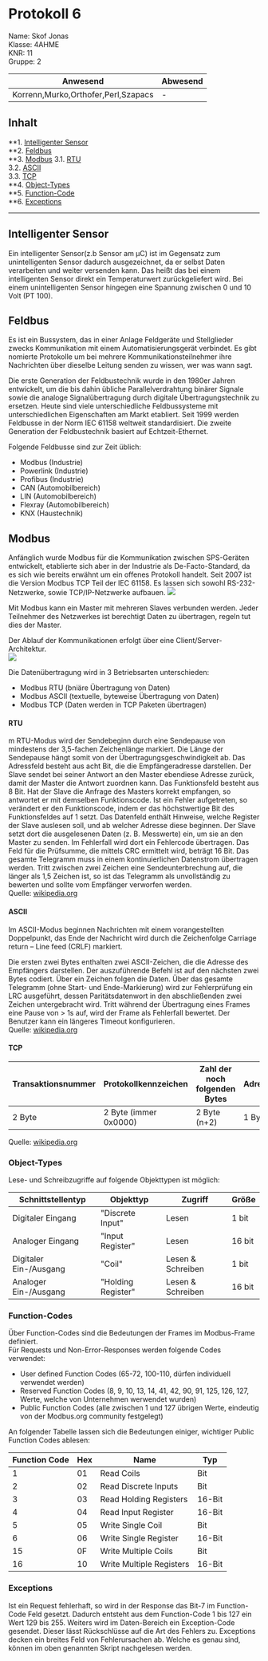 # Protokoll 6 #
Name: Skof Jonas  
Klasse: 4AHME  
KNR: 11  
Gruppe: 2  


| Anwesend  | Abwesend  |
|---|---|
| Korrenn,Murko,Orthofer,Perl,Szapacs | -  |


## Inhalt 

**1. [Intelligenter Sensor](#intelligenter-sensor)  
**2. [Feldbus](#feldbus)     
**3. [Modbus](#modbus)
    3.1. [RTU](#rtu)    
    3.2. [ASCII](#ascii)    
    3.3. [TCP](#tcp)    
**4. [Object-Types](#object-types)  
**5. [Function-Code](#function-code)    
**6. [Exceptions](#exceptions)  




*******************************************************************************************************************************************  
## Intelligenter Sensor
Ein intelligenter Sensor(z.b Sensor am µC) ist im Gegensatz zum unintelligenten Sensor dadurch ausgezeichnet, da er selbst Daten verarbeiten und weiter versenden kann. Das heißt das bei einem intelligenten Sensor direkt ein Temperaturwert zurückgeliefert wird. Bei einem unintelligenten Sensor hingegen eine Spannung zwischen 0 und 10 Volt (PT 100).  


## Feldbus  
Es ist ein Bussystem, das in einer Anlage Feldgeräte und Stellglieder zwecks Kommunikation mit einem Automatisierungsgerät verbindet. Es gibt nomierte Protokolle um bei mehrere Kommunikationsteilnehmer ihre Nachrichten über dieselbe Leitung senden zu wissen, wer was wann sagt.  

Die erste Generation der Feldbustechnik wurde in den 1980er Jahren entwickelt, um die bis dahin übliche Parallelverdrahtung binärer Signale sowie die analoge Signalübertragung durch digitale Übertragungstechnik zu ersetzen. Heute sind viele unterschiedliche Feldbussysteme mit unterschiedlichen Eigenschaften am Markt etabliert. Seit 1999 werden Feldbusse in der Norm IEC 61158 weltweit standardisiert. Die zweite Generation der Feldbustechnik basiert auf Echtzeit-Ethernet.  

Folgende Feldbusse sind zur Zeit üblich:  
* Modbus (Industrie)  
* Powerlink (Industrie)  
* Profibus (Industrie)  
* CAN (Automobilbereich)  
* LIN (Automobilbereich)  
* Flexray (Automobilbereich)  
* KNX (Haustechnik)  

## Modbus  
Anfänglich wurde Modbus für die Kommunikation zwischen SPS-Geräten entwickelt, etablierte sich aber in der Industrie als De-Facto-Standard, da es sich wie bereits erwähnt um ein offenes Protokoll handelt. Seit 2007 ist die Version Modbus TCP Teil der IEC 61158. Es lassen sich sowohl RS-232-Netzwerke, sowie TCP/IP-Netzwerke aufbauen. 
![](https://github.com/HTLMechatronics/m15-la1-sx/blob/skojom15/modbus_communication_stack.png)  

Mit Modbus kann ein Master mit mehreren Slaves verbunden werden. Jeder Teilnehmer des Netzwerkes ist berechtigt Daten zu übertragen, regeln tut dies der Master.  

Der Ablauf der Kommunikationen erfolgt über eine Client/Server-Architektur.  
![](https://github.com/HTLMechatronics/m15-la1-sx/blob/skojom15/clientserver.png)  

Die Datenübertragung wird in 3 Betriebsarten unterschieden:  
* Modbus RTU (bniäre Übertragung von Daten)  
* Modbus ASCII (textuelle, byteweise Übertragung von Daten)  
* Modbus TCP (Daten werden in TCP Paketen übertragen)  

#### RTU  
m RTU-Modus wird der Sendebeginn durch eine Sendepause von mindestens der 3,5-fachen Zeichenlänge markiert. Die Länge der Sendepause hängt somit von der Übertragungsgeschwindigkeit ab. Das Adressfeld besteht aus acht Bit, die die Empfängeradresse darstellen. Der Slave sendet bei seiner Antwort an den Master ebendiese Adresse zurück, damit der Master die Antwort zuordnen kann. Das Funktionsfeld besteht aus 8 Bit. Hat der Slave die Anfrage des Masters korrekt empfangen, so antwortet er mit demselben Funktionscode. Ist ein Fehler aufgetreten, so verändert er den Funktionscode, indem er das höchstwertige Bit des Funktionsfeldes auf 1 setzt. Das Datenfeld enthält Hinweise, welche Register der Slave auslesen soll, und ab welcher Adresse diese beginnen. Der Slave setzt dort die ausgelesenen Daten (z. B. Messwerte) ein, um sie an den Master zu senden. Im Fehlerfall wird dort ein Fehlercode übertragen. Das Feld für die Prüfsumme, die mittels CRC ermittelt wird, beträgt 16 Bit. Das gesamte Telegramm muss in einem kontinuierlichen Datenstrom übertragen werden. Tritt zwischen zwei Zeichen eine Sendeunterbrechung auf, die länger als 1,5 Zeichen ist, so ist das Telegramm als unvollständig zu bewerten und sollte vom Empfänger verworfen werden.  
Quelle: [wikipedia.org](https://de.wikipedia.org/wiki/Modbus) 

#### ASCII  
Im ASCII-Modus beginnen Nachrichten mit einem vorangestellten Doppelpunkt, das Ende der Nachricht wird durch die Zeichenfolge Carriage return – Line feed (CRLF) markiert.  

Die ersten zwei Bytes enthalten zwei ASCII-Zeichen, die die Adresse des Empfängers darstellen. Der auszuführende Befehl ist auf den nächsten zwei Bytes codiert. Über ein Zeichen folgen die Daten. Über das gesamte Telegramm (ohne Start- und Ende-Markierung) wird zur Fehlerprüfung ein LRC ausgeführt, dessen Paritätsdatenwort in den abschließenden zwei Zeichen untergebracht wird. Tritt während der Übertragung eines Frames eine Pause von > 1s auf, wird der Frame als Fehlerfall bewertet. Der Benutzer kann ein längeres Timeout konfigurieren.  
Quelle: [wikipedia.org](https://de.wikipedia.org/wiki/Modbus)  

#### TCP  
Transaktionsnummer |	Protokollkennzeichen |	Zahl der noch folgenden Bytes | Adresse | Funktion | Daten  
-------------------|-----------------------|--------------------------------|---------|----------|-------  
2 Byte |	2 Byte (immer 0x0000) |	2 Byte (n+2) |	1 Byte |	1 Byte |	n Byte  

Quelle: [wikipedia.org](https://de.wikipedia.org/wiki/Modbus)  


### Object-Types  
Lese- und Schreibzugriffe auf folgende Objekttypen ist möglich:  

Schnittstellentyp | Objekttyp | Zugriff | Größe  
------------------|-----------|---------|------  
Digitaler Eingang | "Discrete Input" | Lesen | 1 bit  
Analoger Eingang | "Input Register" | Lesen | 16 bit  
Digitaler Ein-/Ausgang | "Coil" | Lesen & Schreiben | 1 bit  
Analoger Ein-/Ausgang | "Holding Register" | Lesen & Schreiben | 16 bit  

### Function-Codes  
Über Function-Codes sind die Bedeutungen der Frames im Modbus-Frame definiert.  
Für Requests und Non-Error-Responses werden folgende Codes verwendet:  
* User defined Function Codes (65-72, 100-110, dürfen individuell verwendet werden)   
* Reserved Function Codes (8, 9, 10, 13, 14, 41, 42, 90, 91, 125, 126, 127, Werte, welche von Unternehmen werwendet wurden)  
* Public Function Codes (alle zwischen 1 und 127 übrigen Werte, eindeutig von der Modbus.org community festgelegt)  
  
An folgender Tabelle lassen sich die Bedeutungen einiger, wichtiger Public Function Codes ablesen:  
   
Function Code | Hex | Name | Typ  
--------------|-----| -----| ---  
1 | 01 | Read Coils | Bit  
2 | 02 | Read Discrete Inputs | Bit  
3 | 03 | Read Holding Registers | 16-Bit  
4 | 04 | Read Input Register | 16-Bit  
5 | 05 | Write Single Coil | Bit  
6 | 06 | Write Single Register | 16-Bit  
15| 0F | Write Multiple Coils |	Bit  
16| 10 | Write Multiple Registers | 16-Bit  

### Exceptions
Ist ein Request fehlerhaft, so wird in der Response das Bit-7 im Function-Code Feld gesetzt. Dadurch entsteht aus dem Function-Code 1 bis 127 ein Wert 129 bis 255. Weiters wird im Daten-Bereich ein Exception-Code gesendet. Dieser lässt Rückschlüsse auf die Art des Fehlers zu. Exceptions decken ein breites Feld von Fehlerursachen ab. Welche es genau sind, können im oben genannten Skript nachgelesen werden.


